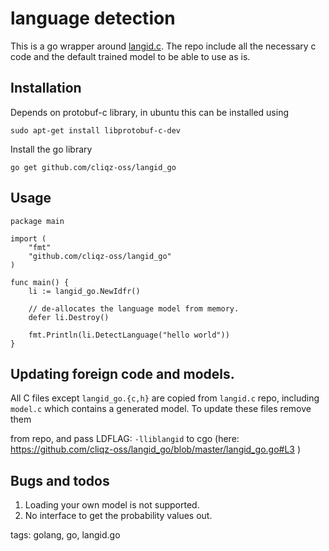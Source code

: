 # language detection

This is a go wrapper around [langid.c](https://github.com/saffsd/langid.c). The
repo include all the necessary c code and the default trained model to be able
to use as is.

## Installation
Depends on protobuf-c library, in ubuntu this can be installed using
```
sudo apt-get install libprotobuf-c-dev
```

Install the go library
```
go get github.com/cliqz-oss/langid_go
```

## Usage
```golang
package main

import (
	"fmt"
	"github.com/cliqz-oss/langid_go"
)

func main() {
	li := langid_go.NewIdfr()
    
    // de-allocates the language model from memory.
	defer li.Destroy()
    
	fmt.Println(li.DetectLanguage("hello world"))
}

```
## Updating foreign code and models.
All C files except `langid_go.{c,h}` are copied from `langid.c` repo, including
`model.c` which contains a generated model. To update these files remove them

from repo, and pass LDFLAG: `-lliblangid` to cgo (here: 
https://github.com/cliqz-oss/langid_go/blob/master/langid_go.go#L3
)


## Bugs and todos
1. Loading your own model is not supported.
2. No interface to get the probability values out.


tags: golang, go, langid.go

